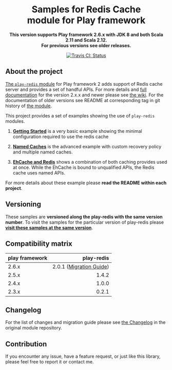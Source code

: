 <div align="center">

  # Samples for Redis Cache<br/>module for Play framework

  **This version supports Play framework 2.6.x with JDK 8 and both Scala 2.11 and Scala 2.12.**<br/>
  **For previous versions see older releases.**

  [![Travis CI: Status](https://travis-ci.org/KarelCemus/play-redis-samples.svg?branch=master)](https://travis-ci.org/KarelCemus/play-redis-samples)

</div>


## About the project

[The `play-redis` module](https://github.com/KarelCemus/play-redis/) for 
Play framework 2 adds support of Redis cache 
server and provides a set of handful APIs. For more details and 
[full documentation](https://github.com/KarelCemus/play-redis/wiki) for the version 2.x.x 
and newer please see [the wiki](https://github.com/KarelCemus/play-redis/wiki). 
For the documentation of older versions see README at corresponding tag in git history
of [the module](https://github.com/KarelCemus/play-redis/).

This project provides a set of examples showing the use of `play-redis` modules.

1. [**Getting Started**](https://github.com/KarelCemus/play-redis-samples/tree/master/hello_world) is a very basic example showing the 
minimal configuration required to use the redis cache

1. [**Named Caches**](https://github.com/KarelCemus/play-redis-samples/tree/master/named_caches) is the advanced example with custom recovery policy and multiple named caches.

1. [**EhCache and Redis**](https://github.com/KarelCemus/play-redis-samples/tree/master/redis_and_ehcache) shows a combination of both caching provides used at once. 
While the EhCache is bound to unqualified APIs, the Redis cache uses named APIs.

For more details about these example please **read the README within each project**.

## Versioning

These samples are **versioned along the play-redis with the same version number**. 
To visit the samples for the particular version of play-redis please [**visit
these samples at the same version**](https://github.com/KarelCemus/play-redis-samples/releases).

## Compatibility matrix

| play framework  | play-redis     |
|-----------------|---------------:|
| 2.6.x           | 2.0.1  ([Migration Guide](https://github.com/KarelCemus/play-redis/wiki/Migration-Guide))        |
| 2.5.x           | 1.4.2          |
| 2.4.x           | 1.0.0          |
| 2.3.x           | 0.2.1          |


## Changelog

For the list of changes and migration guide please see
[the Changelog](https://github.com/KarelCemus/play-redis/blob/master/CHANGELOG.md) 
in the original module repository.


## Contribution

If you encounter any issue, have a feature request, or just
like this library, please feel free to report it or contact me.
